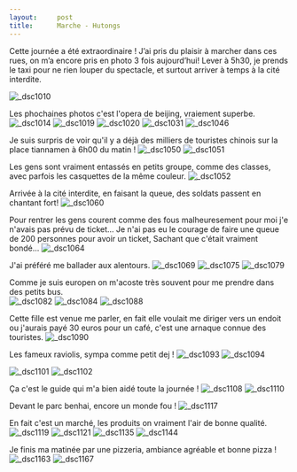 ```yaml
---
layout:     post
title:      Marche - Hutongs 
---
```


Cette journée a été extraordinaire ! 
J’ai pris du plaisir à marcher dans ces rues, on m’a encore pris en photo 3 fois aujourd’hui!
Lever à 5h30, je prends le taxi pour ne rien louper du spectacle, et surtout arriver à temps à la cité interdite. 

![_dsc1010](https://cloud.githubusercontent.com/assets/1808854/10490020/a6b84cce-72d1-11e5-9865-ead045d6aa9b.jpg)

Les phochaines photos c'est l'opera de beijing, vraiement superbe.
![_dsc1014](https://cloud.githubusercontent.com/assets/1808854/10490019/a6b7f328-72d1-11e5-8fe3-458f05cb26f6.jpg)
![_dsc1019](https://cloud.githubusercontent.com/assets/1808854/10490021/a6bb8e98-72d1-11e5-9484-6647d90b08b7.jpg)
![_dsc1020](https://cloud.githubusercontent.com/assets/1808854/10490022/a70c9b94-72d1-11e5-82a9-b37df7dc51ba.jpg)
![_dsc1031](https://cloud.githubusercontent.com/assets/1808854/10490023/a70eada8-72d1-11e5-9e07-429b797a63c0.jpg)
![_dsc1046](https://cloud.githubusercontent.com/assets/1808854/10490024/a74b8a02-72d1-11e5-87fd-f0fc6abdee4c.jpg)

Je suis surpris de voir qu'il y a déjà des milliers de touristes chinois sur la place tiannamen à 6h00 du matin !
![_dsc1050](https://cloud.githubusercontent.com/assets/1808854/10490027/a760ce26-72d1-11e5-90bc-6d50b8508047.jpg)
![_dsc1051](https://cloud.githubusercontent.com/assets/1808854/10490026/a7600efa-72d1-11e5-97d3-f515b40ab788.jpg)

Les gens sont vraiment entassés en petits groupe, comme des classes, avec parfois les casquettes de la même couleur.
![_dsc1052](https://cloud.githubusercontent.com/assets/1808854/10490025/a75f984e-72d1-11e5-888d-124e5bd37f71.jpg)

Arrivée à la cité interdite, en faisant la queue, des soldats passent en chantant fort!
![_dsc1060](https://cloud.githubusercontent.com/assets/1808854/10490028/a7625656-72d1-11e5-93f6-bcfddd7594f0.jpg)

Pour rentrer les gens courent comme des fous malheuresement pour moi j'e n'avais pas prévu de ticket...
Je n'ai pas eu le courage de faire une queue de 200 personnes pour avoir un ticket, 
Sachant que c'était vraiment bondé...
![_dsc1064](https://cloud.githubusercontent.com/assets/1808854/10490029/a796ed9e-72d1-11e5-87d1-e4d1aebf079a.jpg)

J'ai préféré me ballader aux alentours.
![_dsc1069](https://cloud.githubusercontent.com/assets/1808854/10490030/a79b73dc-72d1-11e5-98f1-92928bf44ee4.jpg)
![_dsc1075](https://cloud.githubusercontent.com/assets/1808854/10490031/a7ad25e6-72d1-11e5-9f03-487e04b04c37.jpg)
![_dsc1079](https://cloud.githubusercontent.com/assets/1808854/10490032/a7aedc9c-72d1-11e5-9759-e33d5b431f27.jpg)

Comme je suis europen on m'acoste très souvent pour me prendre dans des petits bus.<br>
![_dsc1082](https://cloud.githubusercontent.com/assets/1808854/10490033/a7e3d1e0-72d1-11e5-89d2-8acb87f26195.jpg)
![_dsc1084](https://cloud.githubusercontent.com/assets/1808854/10490034/a7e85698-72d1-11e5-9bf5-de55dfc9a9a7.jpg)
![_dsc1088](https://cloud.githubusercontent.com/assets/1808854/10490035/a7e9116e-72d1-11e5-9664-12849b42ee82.jpg)

Cette fille est venue me parler, en fait elle voulait me diriger vers un endoit ou j'aurais payé 30 euros pour un café,
c'est une arnaque connue des touristes.
![_dsc1090](https://cloud.githubusercontent.com/assets/1808854/10490036/a7ec617a-72d1-11e5-9f28-89827f927d05.jpg)

Les fameux raviolis, sympa comme petit dej !
![_dsc1093](https://cloud.githubusercontent.com/assets/1808854/10490037/a7f98e90-72d1-11e5-8a70-08bb959096cd.jpg)
![_dsc1094](https://cloud.githubusercontent.com/assets/1808854/10490038/a7fa01e0-72d1-11e5-816a-32d516121c11.jpg)

![_dsc1101](https://cloud.githubusercontent.com/assets/1808854/10490039/a833c3f8-72d1-11e5-854e-d83421c992ad.jpg)
![_dsc1102](https://cloud.githubusercontent.com/assets/1808854/10490040/a8415dec-72d1-11e5-991a-d87ace14a516.jpg)

Ça c'est le guide qui m'a bien aidé toute la journée !
![_dsc1108](https://cloud.githubusercontent.com/assets/1808854/10490041/a841b292-72d1-11e5-9cad-d88313132fd2.jpg)
![_dsc1110](https://cloud.githubusercontent.com/assets/1808854/10490043/a867a722-72d1-11e5-8017-a2c28f93272f.jpg)

Devant le parc benhai, encore un monde fou !
![_dsc1117](https://cloud.githubusercontent.com/assets/1808854/10490042/a865de92-72d1-11e5-947d-84c7bc4772ba.jpg)

En fait c'est un marché, les produits on vraiment l'air de bonne qualité.
![_dsc1119](https://cloud.githubusercontent.com/assets/1808854/10490044/a86b14c0-72d1-11e5-90d1-7eef431873d9.jpg)
![_dsc1121](https://cloud.githubusercontent.com/assets/1808854/10490045/a87d392a-72d1-11e5-9d26-69f26a81ebda.jpg)
![_dsc1135](https://cloud.githubusercontent.com/assets/1808854/10490046/a894caea-72d1-11e5-8690-bb232c70b325.jpg)
![_dsc1144](https://cloud.githubusercontent.com/assets/1808854/10490049/a8b90824-72d1-11e5-9b1c-64d5b575c2d4.jpg)

Je finis ma matinée par une pizzeria, ambiance agréable et bonne pizza !
![_dsc1163](https://cloud.githubusercontent.com/assets/1808854/10490047/a8b67014-72d1-11e5-9e1f-13d894a1f059.jpg)
![_dsc1167](https://cloud.githubusercontent.com/assets/1808854/10490048/a8b6afb6-72d1-11e5-8bc3-3c489934717f.jpg)
